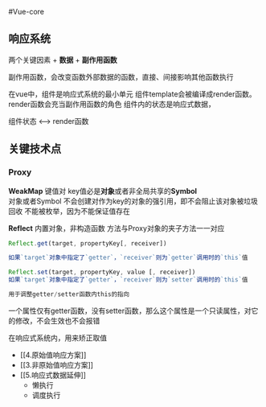 #Vue-core 
## 响应系统

两个关键因素
	+ **数据**
	+ **副作用函数**

副作用函数，会改变函数外部数据的函数，直接、间接影响其他函数执行

在vue中，组件是响应式系统的最小单元
组件template会被编译成render函数。render函数会充当副作用函数的角色
组件内的状态是响应式数据，

组件状态 <--> render函数


## 关键技术点

### Proxy

**WeakMap**
键值对 
key值必是**对象**或者非全局共享的**Symbol**  
对象或者Symbol
不会创建对作为key的对象的强引用，即不会阻止该对象被垃圾回收
不能被枚举，因为不能保证值存在

**Reflect**
内置对象，非构造函数
方法与Proxy对象的夹子方法一一对应

```js
Reflect.get(target, propertyKey[, receiver])

如果`target`对象中指定了`getter`，`receiver`则为`getter`调用时的`this`值

Reflect.set(target, propertyKey, value [, receiver])
如果`target`对象中指定了`getter`，`receiver`则为`setter`调用时的`this`值

用于调整getter/setter函数内this的指向

```

一个属性仅有getter函数，没有setter函数，那么这个属性是一个只读属性，对它的修改，不会生效也不会报错

在响应式系统内，用来矫正取值
 



+ [[4.原始值响应方案]]
+ [[3.非原始值响应方案]]
+ [[5.响应式数据延伸]]
	+ 懒执行
	+ 调度执行